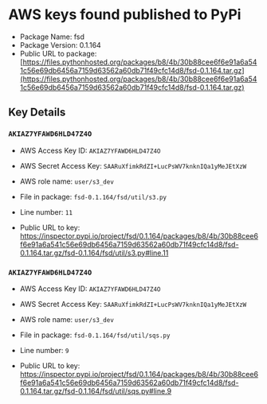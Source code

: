# AWS keys found published to PyPi

* Package Name: fsd
* Package Version: 0.1.164
* Public URL to package: [https://files.pythonhosted.org/packages/b8/4b/30b88cee6f6e91a6a541c56e69db6456a7159d63562a60db71f49cfc14d8/fsd-0.1.164.tar.gz](https://files.pythonhosted.org/packages/b8/4b/30b88cee6f6e91a6a541c56e69db6456a7159d63562a60db71f49cfc14d8/fsd-0.1.164.tar.gz)

## Key Details

### `AKIAZ7YFAWD6HLD47Z4O`

* AWS Access Key ID: `AKIAZ7YFAWD6HLD47Z4O`
* AWS Secret Access Key: `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` 
* AWS role name: `user/s3_dev`
* File in package: `fsd-0.1.164/fsd/util/s3.py`
* Line number: `11`

* Public URL to key: https://inspector.pypi.io/project/fsd/0.1.164/packages/b8/4b/30b88cee6f6e91a6a541c56e69db6456a7159d63562a60db71f49cfc14d8/fsd-0.1.164.tar.gz/fsd-0.1.164/fsd/util/s3.py#line.11



### `AKIAZ7YFAWD6HLD47Z4O`

* AWS Access Key ID: `AKIAZ7YFAWD6HLD47Z4O`
* AWS Secret Access Key: `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` 
* AWS role name: `user/s3_dev`
* File in package: `fsd-0.1.164/fsd/util/sqs.py`
* Line number: `9`

* Public URL to key: https://inspector.pypi.io/project/fsd/0.1.164/packages/b8/4b/30b88cee6f6e91a6a541c56e69db6456a7159d63562a60db71f49cfc14d8/fsd-0.1.164.tar.gz/fsd-0.1.164/fsd/util/sqs.py#line.9


